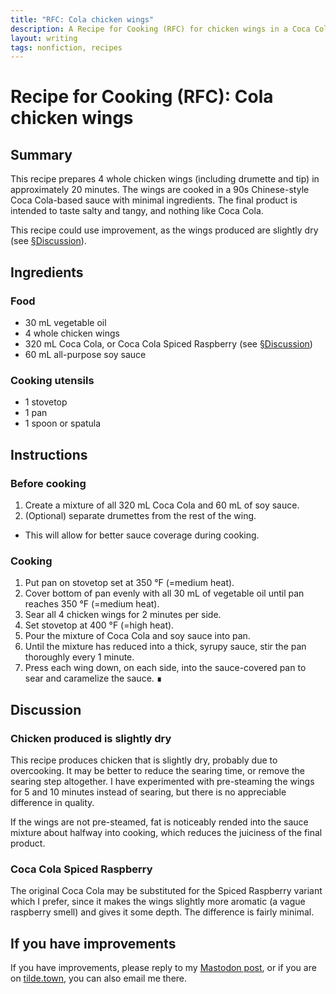 ```yaml
---
title: "RFC: Cola chicken wings"
description: A Recipe for Cooking (RFC) for chicken wings in a Coca Cola-based sauce
layout: writing
tags: nonfiction, recipes
---
```

# Recipe for Cooking (RFC): Cola chicken wings
## Summary
This recipe prepares 4 whole chicken wings (including drumette and tip) in approximately 20 minutes. The wings are cooked in a 90s Chinese-style Coca Cola-based sauce with minimal ingredients. The final product is intended to taste salty and tangy, and nothing like Coca Cola.

This recipe could use improvement, as the wings produced are slightly dry (see [§Discussion](#discussion)).

## Ingredients
### Food
* 30 mL vegetable oil
* 4 whole chicken wings
* 320 mL Coca Cola, or Coca Cola Spiced Raspberry (see [§Discussion](#discussion))
* 60 mL all-purpose soy sauce

### Cooking utensils
* 1 stovetop
* 1 pan
* 1 spoon or spatula

## Instructions
### Before cooking
1. Create a mixture of all 320 mL Coca Cola and 60 mL of soy sauce.
2. (Optional) separate drumettes from the rest of the wing.
  * This will allow for better sauce coverage during cooking.

### Cooking
1. Put pan on stovetop set at 350 °F (=medium heat).
2. Cover bottom of pan evenly with all 30 mL of vegetable oil until pan reaches 350 °F (=medium heat).
3. Sear all 4 chicken wings for 2 minutes per side.
4. Set stovetop at 400 °F (=high heat).
5. Pour the mixture of Coca Cola and soy sauce into pan.
6. Until the mixture has reduced into a thick, syrupy sauce, stir the pan thoroughly every 1 minute.
7. Press each wing down, on each side, into the sauce-covered pan to sear and caramelize the sauce. ∎

## Discussion
### Chicken produced is slightly dry
This recipe produces chicken that is slightly dry, probably due to overcooking. It may be better to reduce the searing time, or remove the searing step altogether. I have experimented with pre-steaming the wings for 5 and 10 minutes instead of searing, but there is no appreciable difference in quality.

If the wings are not pre-steamed, fat is noticeably rended into the sauce mixture about halfway into cooking, which reduces the juiciness of the final product.

### Coca Cola Spiced Raspberry
The original Coca Cola may be substituted for the Spiced Raspberry variant which I prefer, since it makes the wings slightly more aromatic (a vague raspberry smell) and gives it some depth. The difference is fairly minimal.

## If you have improvements
If you have improvements, please reply to my [Mastodon post](https://tiny.tilde.website/@pilosophos/112719555315819765), or if you are on [tilde.town](https://tilde.town), you can also email me there.